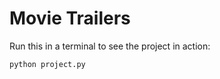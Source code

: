# Movie Trailers

Run this in a terminal to see the project in action:

```shell
python project.py
```